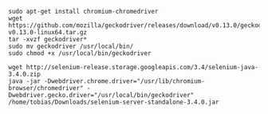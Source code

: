     sudo apt-get install chromium-chromedriver
    wget https://github.com/mozilla/geckodriver/releases/download/v0.13.0/geckodriver-v0.13.0-linux64.tar.gz
    tar -xvzf geckodriver*
    sudo mv geckodriver /usr/local/bin/
    sudo chmod +x /usr/local/bin/geckodriver

    wget http://selenium-release.storage.googleapis.com/3.4/selenium-java-3.4.0.zip
    java -jar -Dwebdriver.chrome.driver="/usr/lib/chromium-browser/chromedriver" -Dwebdriver.gecko.driver="/usr/local/bin/geckodriver" /home/tobias/Downloads/selenium-server-standalone-3.4.0.jar
